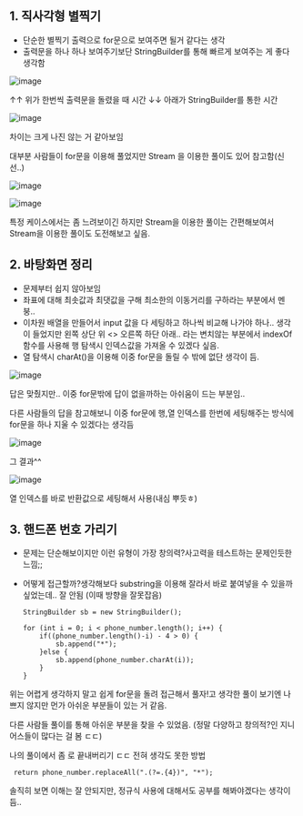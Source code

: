 
## 1. 직사각형 별찍기
  - 단순한 별찍기 출력으로 for문으로 보여주면 될거 같다는 생각
  - 출력문을 하나 하나 보여주기보단 StringBuilder를 통해 빠르게 보여주는 게 좋다 생각함

![image](https://github.com/jongjin55/daily_99/assets/44630719/3751144f-b9c4-4494-8216-6b84ef2290b4)

↑↑ 위가 한번씩 출력문을 돌렸을 때 시간
↓↓ 아래가 StringBuilder를 통한 시간

![image](https://github.com/jongjin55/daily_99/assets/44630719/30953c57-4783-4238-9631-ec813830b488)

차이는 크게 나진 않는 거 같아보임

대부분 사람들이 for문을 이용해 풀었지만 Stream 을 이용한 풀이도 있어 참고함(신선..)

![image](https://github.com/jongjin55/daily_99/assets/44630719/7d876b4a-59d3-4da5-9ace-c12c4f53e85d)

![image](https://github.com/jongjin55/daily_99/assets/44630719/b75af167-2ecf-400e-8cd9-0eae3049ddc0)

특정 케이스에서는 좀 느려보이긴 하지만
Stream을 이용한 풀이는 간편해보여서 Stream을 이용한 풀이도 도전해보고 싶음.

## 2. 바탕화면 정리
  - 문제부터 쉽지 않아보임
  - 좌표에 대해 최솟값과 최댓값을 구해 최소한의 이동거리를 구하라는 부분에서 멘붕..
  - 이차원 배열을 만들어서 input 값을 다 세팅하고 하나씩 비교해 나가야 하나.. 생각이 들었지만
    왼쪽 상단 위 <> 오른쪽 하단 아래.. 라는 변치않는 부분에서 indexOf 함수를 사용해 행 탐색시 인덱스값을 가져올 수 있겠다 싶음.
  - 열 탐색시 charAt()을 이용해 이중 for문을 돌릴 수 밖에 없단 생각이 듬.

![image](https://github.com/jongjin55/daily_99/assets/44630719/03a43b5d-2280-4258-846b-2dda1bb34ca7)

답은 맞췄지만.. 이중 for문밖에 답이 없을까하는 아쉬움이 드는 부분임..

다른 사람들의 답을 참고해보니 이중 for문에 행,열 인덱스를 한번에 세팅해주는 방식에 for문을 하나 지울 수 있겠다는 생각듬

![image](https://github.com/jongjin55/daily_99/assets/44630719/090a7e7f-a886-464d-a93e-77dcda137477)


그 결과^^

![image](https://github.com/jongjin55/daily_99/assets/44630719/257d9e18-b5b1-4471-b948-630e78188f4c)

열 인덱스를 바로 반환값으로 세팅해서 사용(내심 뿌듯ㅎ)

## 3. 핸드폰 번호 가리기
  - 문제는 단순해보이지만 이런 유형이 가장 창의력?사고력을 테스트하는 문제인듯한 느낌;;
  - 어떻게 접근할까?생각해보다 substring을 이용해 잘라서 바로 붙여넣을 수 있을까 싶었는데.. 잘 안됨 (이때 방향을 잘못잡음)

        StringBuilder sb = new StringBuilder();

        for (int i = 0; i < phone_number.length(); i++) {
            if((phone_number.length()-i) - 4 > 0) {
                sb.append("*");    
            }else {
                sb.append(phone_number.charAt(i));    
            }
        }

위는 어렵게 생각하지 말고 쉽게 for문을 돌려 접근해서 풀자!고 생각한 풀이
보기엔 나쁘지 않지만 먼가 아쉬운 부분들이 있는 거 같음.

다른 사람들 풀이를 통해 아쉬운 부분을 찾을 수 있었음. (정말 다양하고 창의적?인 지니어스들이 많다는 걸 봄 ㄷㄷ)

나의 풀이에서 좀 로 끝내버리기 ㄷㄷ 전혀 생각도 못한 방법

     return phone_number.replaceAll(".(?=.{4})", "*");

솔직히 보면 이해는 잘 안되지만, 정규식 사용에 대해서도 공부를 해봐야겠다는 생각이 듬..


